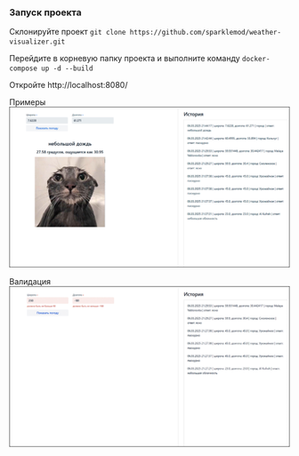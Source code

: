### Запуск проекта
Склонируйте проект `git clone https://github.com/sparklemod/weather-visualizer.git`

Перейдите в корневую папку проекта и выполните команду `docker-compose up -d --build`

Откройте http://localhost:8080/

Примеры
![app example](src/main/resources/git/example-3.png)

Валидация
![app example](src/main/resources/git/example-2.png)
